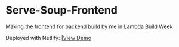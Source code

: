 # Serve-Soup-Frontend
Making the frontend for backend build by me in Lambda Build Week



Deployed with Netlify: |[View Demo](https://gifted-curie-c364f6.netlify.com/login)

